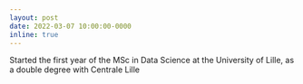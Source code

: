 ```yaml
---
layout: post
date: 2022-03-07 10:00:00-0000
inline: true
---
```


Started the first year of the MSc in Data Science at the University of Lille, as a double degree with Centrale Lille